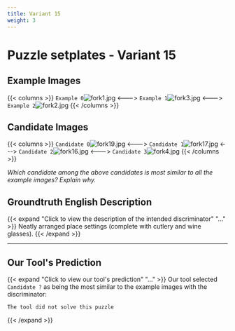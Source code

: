 ```yaml
---
title: Variant 15
weight: 3
---
```


# Puzzle setplates - Variant 15

## Example Images
{{< columns >}}
`Example 0`![fork1.jpg](/natscene_data/images/fork1.jpg)
<--->
`Example 1`![fork3.jpg](/natscene_data/images/fork3.jpg)
<--->
`Example 2`![fork2.jpg](/natscene_data/images/fork2.jpg)
{{< /columns >}}

## Candidate Images
{{< columns >}}
`Candidate 0`![fork19.jpg](/natscene_data/images/fork19.jpg)
<--->
`Candidate 1`![fork17.jpg](/natscene_data/images/fork17.jpg)
<--->
`Candidate 2`![fork16.jpg](/natscene_data/images/fork16.jpg)
<--->
`Candidate 3`![fork4.jpg](/natscene_data/images/fork4.jpg)
{{< /columns >}}

*Which candidate among the above candidates is most similar to all the example images? Explain why.*

## Groundtruth English Description

{{< expand "Click to view the description of the intended discriminator" "..." >}}
Neatly arranged place settings (complete with cutlery and wine glasses).
{{< /expand >}}

---



## Our Tool's Prediction

{{< expand "Click to view our tool's prediction" "..." >}}
Our tool selected `Candidate ?` as being the most similar to the example images with the discriminator:
```plaintext
The tool did not solve this puzzle
```
{{< /expand >}}
